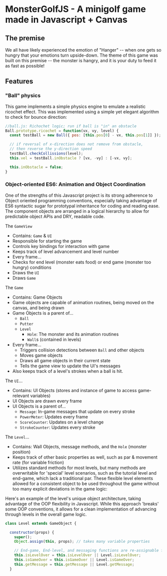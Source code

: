 # MonsterGolfJS - A minigolf game made in Javascript + Canvas

## The premise

We all have likely experienced the emotion of "Hanger" -- when one gets so hungry that your emotions turn upside-down. The theme of this game was built on this premise -- the monster is hangry, and it is your duty to feed it as fast as possible!

## Features

### "Ball" physics

This game implements a simple physics engine to emulate a realistic ricochet effect. This was implemented using a simple yet elegant algorithm to check for bounce direction:

```Javascript
//ball.js: Richochet logic; run if ball is "in" an obstacle
Ball.prototype.ricochet = function(vx, vy, level) {
  const testBall = new Ball({ pos: [this.pos[0] - vx, this.pos[1]] });

  // if reversal of x-direction does not remove from obstacle,
  // then reverse the y-direction speed
  testBall.checkCollissions(level);
  this.vel = testBall.inObstacle ? [vx, -vy] : [-vx, vy];

  this.inObstacle = false;
}
```

### Object-oriented ES6: Animation and Object Coordination

One of the strengths of this Javascript project is its strong adherence to Object oriented programming conventions, especially taking advantage of ES6 syntactic sugar for prototypal inheritance for coding and reading ease. The component objects are arranged in a logical hierarchy to allow for predictable object APIs and DRY, readable code.

The `GameView`
 * Contains: `Game` & `UI`
 * Responsible for starting the game
 * Controls key bindings for interaction with game
 * Keeps track of level advancement and level number
 * Every frame...
  * Checks for end level (monster eats food) or end game (monster too hungry) conditions
  * Draws the `UI`
  * Draws `Game`

The `Game`
* Contains: Game Objects
* Game objects are capable of animation routines, being moved on the canvas, and being drawn
* Game Objects is a parent of...
  * `Ball`
  * `Putter`
  * `Level`
    * `Hole`: The monster and its animation routines
    * `Wall`s (contained in levels)
* Every frame...
  * Triggers collision detections between `Ball` and other objects
  * Moves game objects
  * Draws all game objects in their current state
  * Tells the game view to update the UI's messages
* Also keeps track of a level's strokes when a ball is hit.

The `UI`...
* Contains: UI Objects (stores and instance of game to access game-relevant variables)
* UI Objects are drawn every frame
* UI Objects is a parent of...
  * `Message`: In-game messages that update on every stroke
  * `PowerMeter`: Updates every frame
  * `ScoreCounter`: Updates on a level change
  * `StrokeCounter`: Updates every stroke

The `Level`...
* Contains: Wall Objects, message methods, and the `Hole` (monster position)
* Keeps track of other basic properties as well, such as par & movement rate (for variable friction)
* Utilizes standard methods for most levels, but many methods are overwritable for 'special' level scenarios, such as the tutorial level and end-game, which lack a traditional par. These flexible level elements allowed for a consistent object to be used throughout the game without too many explicit deviations in the game logic:

Here's an example of the level's unique object architecture, taking advantage of the OOP flexibility in Javascript. While this approach 'breaks' some OOP conventions, it allows for a clean implementation of advancing through levels in the overall game logic.

```Javascript
class Level extends GameObject {

  constructor(props) {
    super();
    Object.assign(this, props); // takes many variable properties

    // End-game, End-level, and messaging functions are re-assignable for special scenarios
    this.isLevelOver = this.isLevelOver || Level.isLevelOver;
    this.isGameOver = this.isGameOver || Level.isGameOver;
    this.getMessage = this.getMessage || Level.getMessage;
  }
```

```Javascript
